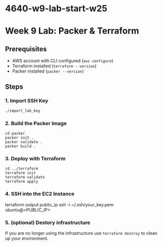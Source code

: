 # 4640-w9-lab-start-w25

# Week 9 Lab: Packer & Terraform

## Prerequisites
- AWS account with CLI configured (`aws configure`)
- Terraform installed (`terraform --version`)
- Packer installed (`packer --version`)

## Steps

### 1. Import SSH Key
```sh
./import_lab_key
```

### 2. Build the Packer Image
```
cd packer
packer init .
packer validate .
packer build .
```
### 3. Deploy with Terraform
```
cd ../terraform
terraform init
terraform validate
terraform apply 
```
### 4. SSH into the EC2 Instance

terraform output public_ip
ssh -i ~/.ssh/your_key.pem ubuntu@<PUBLIC_IP>

### 5. (optional) Destory infrastructure
If you are no longer using the infrastructure use ```terraform destroy``` to clean up your environment.

